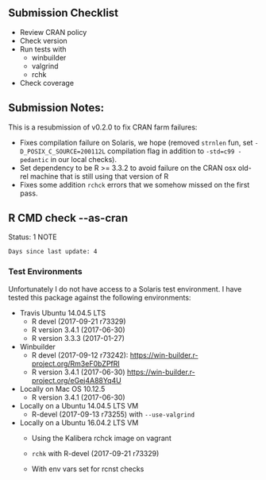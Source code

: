 ## Submission Checklist

* Review CRAN policy
* Check version
* Run tests with
    * winbuilder
    * valgrind
    * rchk
* Check coverage

## Submission Notes:

This is a resubmission of v0.2.0 to
fix CRAN farm failures:

* Fixes compilation failure on Solaris, we
  hope (removed `strnlen` fun, set
  `-D_POSIX_C_SOURCE=200112L` compilation flag
  in addition to `-std=c99 -pedantic` in our
  local checks).
* Set dependency to be R >= 3.3.2 to avoid
  failure on the CRAN osx old-rel machine
  that is still using that version of R
* Fixes some addition `rchck` errors that we
  somehow missed on the first pass.

## R CMD check --as-cran

Status: 1 NOTE

    Days since last update: 4

### Test Environments

Unfortunately I do not have access to a Solaris
test environment.  I have tested this package
against the following environments:

* Travis Ubuntu 14.04.5 LTS
    * R devel (2017-09-21 r73329)
    * R version 3.4.1 (2017-06-30)
    * R version 3.3.3 (2017-01-27)
* Winbuilder
    * R devel (2017-09-12 r73242):
      https://win-builder.r-project.org/Rm3eF0bZPfRI
    * R version 3.4.1 (2017-06-30)
      https://win-builder.r-project.org/eGej4A88Yq4U
* Locally on Mac OS 10.12.5
    * R version 3.4.1 (2017-06-30)
* Locally on a Ubuntu 14.04.5 LTS VM
    * R-devel (2017-09-13 r73255) with
      `--use-valgrind`
* Locally on a Ubuntu 16.04.2 LTS VM
    * Using the Kalibera rchck image on vagrant
    * `rchk` with R-devel (2017-09-21 r73329)

    * With env vars set for rcnst checks


